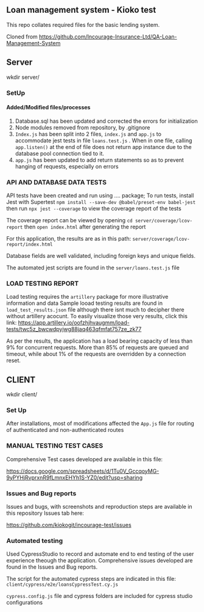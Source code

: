 ## Loan management system - Kioko test

This repo collates required files for the basic lending system.

Cloned from https://github.com/Incourage-Insurance-Ltd/QA-Loan-Management-System


## Server
wkdir server/

### SetUp
#### Added/Modified files/processes

1. Database.sql has been updated and corrected the errors for initialization
2. Node modules removed from repository, by .gitignore
3. ```Index.js``` has been split into 2 files, ```index.js``` and ```app.js``` to accommodate jest tests in file ```loans.test.js``` . When in one file, calling ```app.listen()``` at the end of file does not return app instance due to the database pool connection tied to it.
4. ```app.js``` has been updated to add return statements so as to prevent hanging of requests, especially on errors



### API AND DATABASE DATA TESTS
API tests have been created and run using .... package;
To run tests, install Jest with Supertest
```npm install --save-dev @babel/preset-env babel-jest```
then run
```npx jest --coverage``` to view the coverage report of the tests

The coverage report can be viewed by opening ```cd server/coverage/lcov-report``` then 
```open index.html``` after generating the report

For this application, the results are as in this path:
```server/coverage/lcov-report/index.html```

Database fields are well validated, including foreign keys and unique fields.

The automated jest scripts are found in the ```server/loans.test.js``` file


### LOAD TESTING REPORT
Load testing requires the  ```artillery``` package for more illustrative information and data
Sample looad testing results are found in ```load_test_results.json``` file although there isnt much to decipher there without artillery acocunt.
To easily visualize those very results, click this link: https://app.artillery.io/oofzhjhvaugmm/load-tests/twc5z_bwcwdpyjwg88jaq463qfmfat757ze_zk77

As per the results, the application has a load bearing capacity of less than 9% for concurrent requests. More than 85% of requests are queued and timeout, while about 1% of the requests are overridden by a connection reset.



## CLIENT
wkdir client/

### Set Up
After installations, most of modifications affected the ```App.js``` file for routing of authenticated and non-authenticated routes

### MANUAL TESTING TEST CASES
Comprehensive Test cases developed are available in this file:

https://docs.google.com/spreadsheets/d/1Tu0V_GccqoyMG-9yPYHjRvprxnR9fLmnxEHYh1S-YZ0/edit?usp=sharing


### Issues and Bug reports
Issues and bugs, with screenshots and reproduction steps are available in this repository Issues tab here:

https://github.com/kiokogit/incourage-test/issues

### Automated testing
Used CypressStudio to record and automate end to end testing of the user experience theough the application.
Comprehensive issues developed are found in the Issues and Bug reports.

The script for the automated cypress steps are indicated in this file: 
```client/cypress/e2e/loansCypressTest.cy.js```

```cypress.config.js``` file and cypress folders are included for cypress studio configurations
